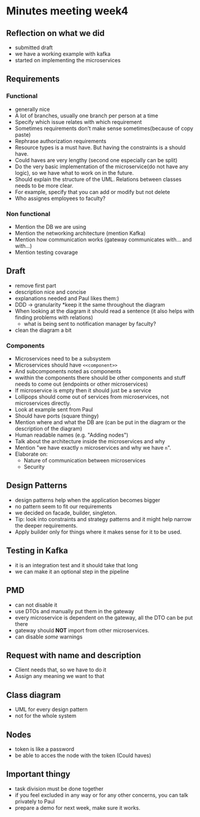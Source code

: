 # Minutes meeting week4

## Reflection on what we did
- submitted draft
- we have a working example with kafka
- started on implementing the microservices

## Requirements

### Functional
- generally nice
- A lot of branches, usually one branch per person at a time
- Specify which issue relates with which requirement
- Sometimes requirements don't make sense sometimes(because of copy paste)
- Rephrase authorization requirements
- Resource types is a must have. But having the constraints is a should have.
- Could haves are very lengthy (second one especially can be split)
- Do the very basic implementation of the microservice(do not have any logic), so we have what to work on in the future.
- Should explain the structure of the UML. Relations between classes needs to be more clear.
- For example, specify that you can add or modify but not delete
- Who assignes employees to faculty?

### Non functional
- Mention the DB we are using
- Mention the networking architecture (mention Kafka)
- Mention how communication works (gateway communicates with... and with...) 
- Mention testing covarage

## Draft
- remove first part
- description nice and concise
- explanations needed and Paul likes them:)
- DDD -> granularity *keep it the same throughout the diagram
- When looking at the diagram it should read a sentence (it also helps with finding problems with relations)
    * what is being sent to notification manager by faculty?
- clean the diagram a bit

### Components
- Microservices need to be a subsystem
- Microservices should have `<<component>>`
- And subcomponents noted as components
- wwithin the components there should be other components and stuff needs to come out (endpoints or other microservices)
- If microservice is empty then it should just be a service
- Lollipops should come out of services from microservices, not microservices directly.
- Look at example sent from Paul
- Should have ports (square thingy)
- Mention where and what the DB are (can be put in the diagram or the description of the diagram)
- Human readable names (e.g. "Adding nodes")
- Talk about the architecture inside the microservices and why
- Mention "we have exactly `n` microservices and why we have `n`".
- Elaborate on: 
    * Nature of communication between microservices
    * Security

## Design Patterns
- design patterns help when the application becomes bigger
- no pattern seem to fit our requirements
- we decided on facade, builder, singleton.
- Tip: look into constraints and strategy patterns and it might help narrow the deeper requirements.
- Apply builder only for things where it makes sense for it to be used.

## Testing in Kafka
- it is an integration test and it should take that long
- we can make it an optional step in the pipeline

## PMD
- can not disable it
- use DTOs and manually put them in the gateway
- every microservice is dependent on the gateway, all the DTO can be put there 
- gateway should **NOT** import from other microservices.
- can disable *some* warnings

## Request with name and description
- Client needs that, so we have to do it
- Assign any meaning we want to that

## Class diagram
- UML for every design pattern
- not for the whole system

## Nodes
- token is like a password
- be able to acces the node with the token (Could haves)

## Important thingy
- task division must be done together
- if you feel excluded in any way or for any other concerns, you can talk privately to Paul
- prepare a demo for next week, make sure it works.

